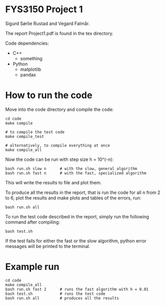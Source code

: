 # FYS3150 Project 1

Sigurd Sørlie Rustad and Vegard Falmår.

The report Project1.pdf is found in the tex directory.

Code dependencies:
- C++
    - something
- Python
    - matplotlib
    - pandas

# How to run the code
Move into the code directory and compile the code:
```
cd code
make compile

# to compile the test code
make compile_test

# alternatively, to compile everything at once
make compile_all
```

Now the code can be run with step size h = 10^(-n):
```
bash run.sh slow n      # with the slow, general algorithm
bash run.sh fast n      # with the fast, specialized algorithm
```
This will write the results to file and plot them.

To produce all the results in the report, that is run the code for all n from 2 to 6, plot the results and make plots and tables of the errors, run:
```
bash run.sh all
```

To run the test code described in the report, simply run the following command after compiling:
```
bash test.sh
```
If the test fails for either the fast or the slow algorithm, python error messages will be printed to the terminal.

# Example run
```
cd code
make compile_all
bash run.sh fast 2      # runs the fast algorithm with h = 0.01
bash test.sh            # runs the test code
bash run.sh all         # produces all the results
```
